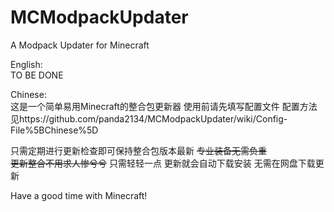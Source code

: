 # MCModpackUpdater
A Modpack Updater for Minecraft

English:  
TO BE DONE

Chinese:  
这是一个简单易用Minecraft的整合包更新器
使用前请先填写配置文件
配置方法见https://github.com/panda2134/MCModpackUpdater/wiki/Config-File%5BChinese%5D

只需定期进行更新检查即可保持整合包版本最新
<del>专业装备无需负重</del>  
<del>更新整合不用求人惨兮兮</del>
只需轻轻一点 更新就会自动下载安装
无需在网盘下载更新

Have a good time with Minecraft!
